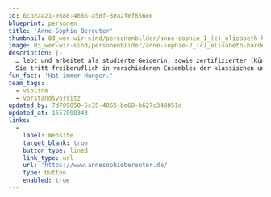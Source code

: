 ```yaml
---
id: 6cb2aa21-e688-4666-a58f-8ea2fef856ee
blueprint: personen
title: 'Anne-Sophie Bereuter'
thumbnail: 03_wer-wir-sind/personenbilder/anne-sophie_1_(c)_elisabeth-hardenberg_lowres.jpg
image: 03_wer-wir-sind/personenbilder/anne-sophie-2_(c)_elisabeth-hardenberg_lowres.jpg
description: |-
  … lebt und arbeitet als studierte Geigerin, sowie zertifizierter (Künstler-)Coach in Berlin und ist bei Stegreif seit der Gründung als Vorstandsvorsitzende tätig. Kammermusik liegt ihr sehr am Herzen, ebenso wie ein nahbarer, unterstützender, herzlicher Umgang und Austausch mit allen Menschen.  
  Sie tritt freiberuflich in verschiedenen Ensembles der klassischen und Jazz-Szene auf und spielte - während ihres Masterstudiums an der UdK Berlin bei Nora Chastain - als Aushilfe an der deutschen Oper Berlin sowie der Kammerakademie Potsdam.
fun_fact: 'Hat immer Hunger.'
team_tags:
  - violine
  - vorstandsvorsitz
updated_by: 7d709850-5c35-4065-be68-b627c348051d
updated_at: 1657808343
links:
  -
    label: Website
    target_blank: true
    button_type: lined
    link_type: url
    url: 'https://www.annesophiebereuter.de/'
    type: button
    enabled: true
---
```

